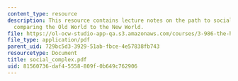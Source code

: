 ```yaml
---
content_type: resource
description: This resource contains lecture notes on the path to social complexity,
  comparing the Old World to the New World.
file: https://ol-ocw-studio-app-qa.s3.amazonaws.com/courses/3-986-the-human-past-introduction-to-archaeology-fall-2006/81560736daf45558809f0b649c762906_social_complex.pdf
file_type: application/pdf
parent_uid: 729bc5d3-3929-51ab-fbce-4e57838fb743
resourcetype: Document
title: social_complex.pdf
uid: 81560736-daf4-5558-809f-0b649c762906
---
```

